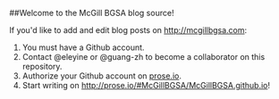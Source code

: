##Welcome to the McGill BGSA blog source!

If you'd like to add and edit blog posts on <http://mcgillbgsa.com>:

1. You must have a Github account.
2. Contact @eleyine or @guang-zh to become a collaborator on this repository. 
3. Authorize your Github account on [prose.io](http://prose.io/).
4. Start writing on <http://prose.io/#McGillBGSA/McGillBGSA.github.io>! 

